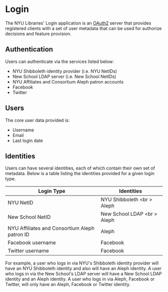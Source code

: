 # Login
The NYU Libraries' Login application is an [OAuth2](http://oauth.net/2/) server
that provides registered clients with a set of user metadata that can be used for
authorize decisions and feature provision.

## Authentication
Users can authenticate via the services listed below:

- NYU Shibboleth identity provider (i.e. NYU NetIDs)
- New School LDAP server (i.e. New School NetIDs)
- NYU Affiliates and Consortium Aleph patron accounts
- Facebook
- Twitter

## Users
The core user data provided is:

  - Username
  - Email
  - Last login date

## Identities
Users can have several identities, each of which contain their own set of metadata.
Below is a table listing the identities provided for a given login type.

| Login Type | Identities |
| ---------------------- | ---------- |
| NYU NetID | NYU Shibboleth <br \> Aleph |
| New School NetID | New School LDAP <br \> Aleph |
| NYU Affiliates and Consortium Aleph patron ID | Aleph |
| Facebook username | Facebook |
| Twitter username | Facebook |

For example, a user who logs in via NYU's Shibboleth identity provider will have an
NYU Shibboleth identity and also will have an Aleph identity. A user who logs in
via the New School's LDAP server will have a New School LDAP identity and an Aleph
identity. A user who logs in via Aleph, Facebook or Twitter, will only have an Aleph,
Facebook or Twitter identity.


